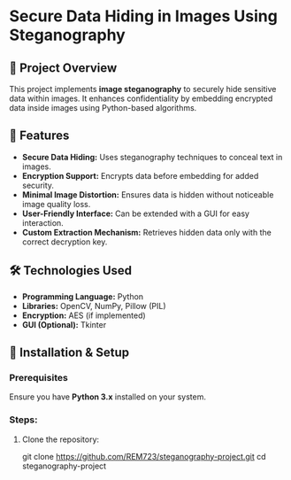 # Secure Data Hiding in Images Using Steganography

## 📌 Project Overview
This project implements **image steganography** to securely hide sensitive data within images. It enhances confidentiality by embedding encrypted data inside images using Python-based algorithms.  

## 🚀 Features
- **Secure Data Hiding:** Uses steganography techniques to conceal text in images.  
- **Encryption Support:** Encrypts data before embedding for added security.  
- **Minimal Image Distortion:** Ensures data is hidden without noticeable image quality loss.  
- **User-Friendly Interface:** Can be extended with a GUI for easy interaction.  
- **Custom Extraction Mechanism:** Retrieves hidden data only with the correct decryption key.  

## 🛠️ Technologies Used
- **Programming Language:** Python  
- **Libraries:** OpenCV, NumPy, Pillow (PIL)  
- **Encryption:** AES (if implemented)  
- **GUI (Optional):** Tkinter  

## 🔧 Installation & Setup
### Prerequisites  
Ensure you have **Python 3.x** installed on your system.  

### Steps:
1. Clone the repository:

   git clone https://github.com/REM723/steganography-project.git
   cd steganography-project

